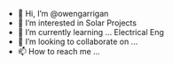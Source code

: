 - 👋 Hi, I’m @owengarrigan
- 👀 I’m interested in Solar Projects
- 🌱 I’m currently learning ... Electrical Eng 
- 💞️ I’m looking to collaborate on ...
- 📫 How to reach me ...

<!---
owengarrigan/owengarrigan is a ✨ special ✨ repository because its `README.md` (this file) appears on your GitHub profile.
You can click the Preview link to take a look at your changes.
--->
